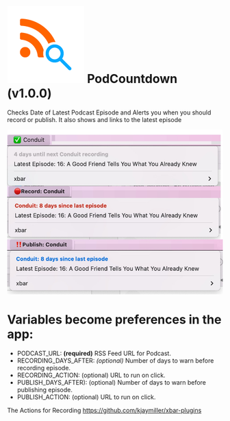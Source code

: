 # ![RSS Check](./images/rss-search.png) PodCountdown (v1.0.0)

Checks Date of Latest Podcast Episode and Alerts you when you should record or publish.
It also shows and links to the latest episode

![image showing when good](./images/pod-countdown-status.jpeg)


# Variables become preferences in the app:

* PODCAST_URL: **(required)** RSS Feed URL for Podcast.
* RECORDING_DAYS_AFTER: _(optional)_ Number of days to warn before recording episode.
* RECORDING_ACTION: (optional) URL to run on click.
* PUBLISH_DAYS_AFTER): (optional) Number of days to warn before publishing episode.
* PUBLISH_ACTION: (optional) URL to run on click.

The Actions for Recording https://github.com/kjaymiller/xbar-plugins